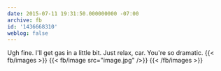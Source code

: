 ```yaml
---
date: 2015-07-11 19:31:50.000000000 -07:00
archive: fb
id: '1436668310'
weblog: false
---
```


Ugh fine. I'll get gas in a little bit. Just relax, car. You're so dramatic.
{{< fb/images >}}
{{< fb/image src="image.jpg" />}}
{{< /fb/images >}}
